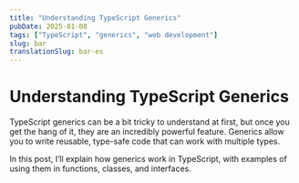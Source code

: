 ```yaml
---
title: "Understanding TypeScript Generics"
pubDate: 2025-01-08
tags: ["TypeScript", "generics", "web development"]
slug: bar
translationSlug: bar-es
---
```


# Understanding TypeScript Generics

TypeScript generics can be a bit tricky to understand at first, but once you get the hang of it, they are an incredibly powerful feature. Generics allow you to write reusable, type-safe code that can work with multiple types.

In this post, I’ll explain how generics work in TypeScript, with examples of using them in functions, classes, and interfaces.
